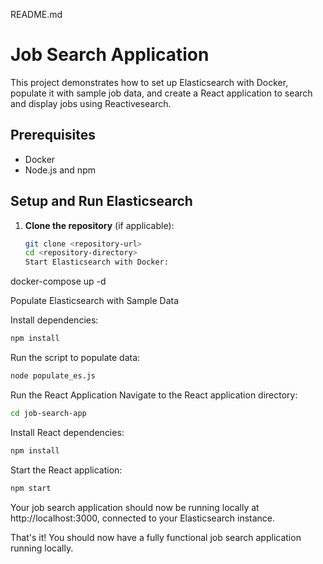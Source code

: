 README.md

# Job Search Application

This project demonstrates how to set up Elasticsearch with Docker, populate it with sample job data, and create a React application to search and display jobs using Reactivesearch.

## Prerequisites

- Docker
- Node.js and npm

## Setup and Run Elasticsearch

1. **Clone the repository** (if applicable):

   ```bash
   git clone <repository-url>
   cd <repository-directory>
   Start Elasticsearch with Docker:
   ```

docker-compose up -d

Populate Elasticsearch with Sample Data

Install dependencies:

```bash
npm install
```

Run the script to populate data:
```bash
node populate_es.js
```

Run the React Application
Navigate to the React application directory:

```bash
cd job-search-app
```

Install React dependencies:
```bash
npm install
```

Start the React application:
```bash
npm start
```

Your job search application should now be running locally at http://localhost:3000, connected to your Elasticsearch instance.


That's it! You should now have a fully functional job search application running locally.

